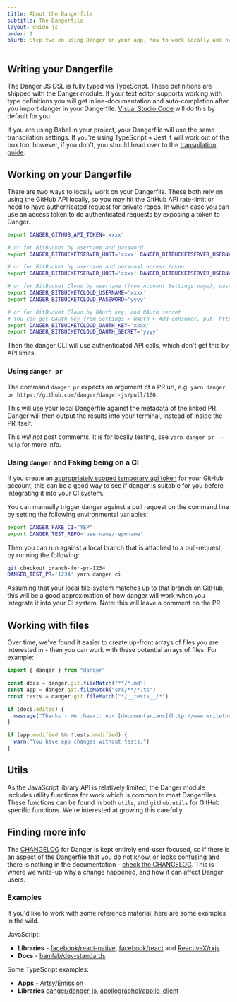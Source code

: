 ```yaml
---
title: About the Dangerfile
subtitle: The Dangerfile
layout: guide_js
order: 1
blurb: Step two on using Danger in your app, how to work locally and nuances around working with files.
---
```


## Writing your Dangerfile

The Danger JS DSL is fully typed via TypeScript. These definitions are shipped with the Danger module. If your text
editor supports working with type definitions you will get inline-documentation and auto-completion after you import
danger in your Dangerfile. [Visual Studio Code](https://code.visualstudio.com/) will do this by default for you.

If you are using Babel in your project, your Dangerfile will use the same transpilation settings. If you're using
TypeScript + Jest it will work out of the box too, however, if you don't, you should head over to the [transpilation
guide][transpilation_guide].

## Working on your Dangerfile

There are two ways to locally work on your Dangerfile. These both rely on using the GitHub API locally, so you may hit
the GitHub API rate-limit or need to have authenticated request for private repos. In which case you can use an access
token to do authenticated requests by exposing a token to Danger.

```sh
export DANGER_GITHUB_API_TOKEN='xxxx'

# or for BitBucket by username and password
export DANGER_BITBUCKETSERVER_HOST='xxxx' DANGER_BITBUCKETSERVER_USERNAME='yyyy' DANGER_BITBUCKETSERVER_PASSWORD='zzzz'

# or for BitBucket by username and personal access token
export DANGER_BITBUCKETSERVER_HOST='xxxx' DANGER_BITBUCKETSERVER_USERNAME='yyyy' DANGER_BITBUCKETSERVER_TOKEN='zzzz'

# or for BitBucket Cloud by username (from Account Settings page), password (App-password with Read Pull requests, and Read Account Permissions)
export DANGER_BITBUCKETCLOUD_USERNAME='xxxx'
export DANGER_BITBUCKETCLOUD_PASSWORD='yyyy'

# or for BitBucket Cloud by OAuth key, and OAuth secret
# You can get OAuth key from Settings > OAuth > Add consumer, put `https://bitbucket.org/site/oauth2/authorize` for `Callback URL`, and enable Read Pull requests, and Read Account Permissions.
export DANGER_BITBUCKETCLOUD_OAUTH_KEY='xxxx'
export DANGER_BITBUCKETCLOUD_OAUTH_SECRET='yyyy'
```

Then the danger CLI will use authenticated API calls, which don't get this by API limits.

### Using `danger pr`

The command `danger pr` expects an argument of a PR url, e.g.
`yarn danger pr https://github.com/danger/danger-js/pull/100`.

This will use your local Dangerfile against the metadata of the linked PR. Danger will then output the results into your
terminal, instead of inside the PR itself.

This _will not_ post comments. It is for locally testing, see `yarn danger pr --help` for more info.

### Using `danger` and Faking being on a CI

If you create an
[appropriately scoped temporary api token](http://danger.systems/js/guides/getting_started.html#setting-up-an-access-token)
for your GitHub account, this can be a good way to see if danger is suitable for you before integrating it into your CI
system.

You can manually trigger danger against a pull request on the command line by setting the following environmental
variables:

```bash
export DANGER_FAKE_CI="YEP"
export DANGER_TEST_REPO='username/reponame'
```

Then you can run against a local branch that is attached to a pull-request, by running the following:

```bash
git checkout branch-for-pr-1234
DANGER_TEST_PR='1234' yarn danger ci
```

Assuming that your local file-system matches up to that branch on GitHub, this will be a good approximation of how
danger will work when you integrate it into your CI system. Note: this will leave a comment on the PR.

## Working with files

Over time, we've found it easier to create up-front arrays of files you are interested in - then you can work with these
potential arrays of files. For example:

```js
import { danger } from "danger"

const docs = danger.git.fileMatch("**/*.md")
const app = danger.git.fileMatch("src/**/*.ts")
const tests = danger.git.fileMatch("*/__tests__/*")

if (docs.edited) {
  message("Thanks - We :heart: our [documentarians](http://www.writethedocs.org/)!")
}

if (app.modified && !tests.modified) {
  warn("You have app changes without tests.")
}
```

## Utils

As the JavaScript library API is relatively limited, the Danger module includes utility functions for work which is
common to most Dangerfiles. These functions can be found in both `utils`, and `github.utils` for GitHub specific
functions. We're interested at growing this carefully.

## Finding more info

The [CHANGELOG][changelog] for Danger is kept entirely end-user focused, so if there is an aspect of the Dangerfile that
you do not know, or looks confusing and there is nothing in the documentation - [check the CHANGELOG][changelog]. This
is where we write-up why a change happened, and how it can affect Danger users.

### Examples

If you'd like to work with some reference material, here are some examples in the wild.

JavaScript:

- **Libraries** - [facebook/react-native][rn], [facebook/react][r] and [ReactiveX/rxjs][rxjs].
- **Docs** - [bamlab/dev-standards][bamlab]

Some TypeScript examples:

- **Apps** - [Artsy/Emission][emiss]
- **Libraries** [danger/danger-js][danger-js], [apollographql/apollo-client][apollo]

[emiss]: https://github.com/artsy/emission/blob/master/dangerfile.ts
[danger-js]: https://github.com/danger/danger-js/blob/master/dangerfile.ts
[meta]: https://github.com/artsy/metaphysics/blob/master/dangerfile.js
[rn]: https://github.com/facebook/react-native/blob/master/bots/dangerfile.js
[r]: https://github.com/facebook/react/blob/master/dangerfile.js
[rxjs]: https://github.com/ReactiveX/rxjs/blob/master/dangerfile.js
[setup]: http://danger.systems/guides/getting_started.html#creating-a-bot-account-for-danger-to-use
[jest]: https://github.com/facebook/jest
[transpilation_guide]: /docs/tutorials/transpilation.html.md
[changelog]: http://danger.systems/js/changelog.html
[apollo]: https://github.com/apollographql/apollo-client/blob/master/config/dangerfile.ts
[bamlab]: https://github.com/bamlab/dev-standards/blob/master/dangerfile.js
